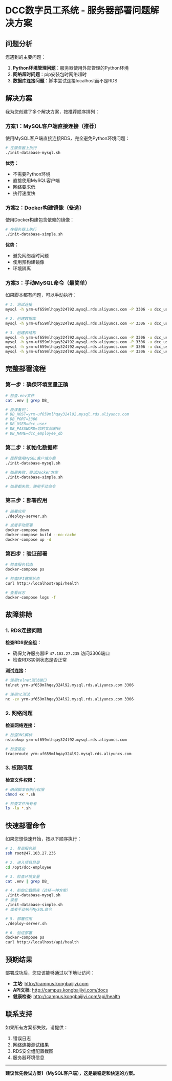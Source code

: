 # DCC数字员工系统 - 服务器部署问题解决方案

## 问题分析

您遇到的主要问题：
1. **Python环境管理问题**：服务器使用外部管理的Python环境
2. **网络超时问题**：pip安装包时网络超时
3. **数据库连接问题**：脚本尝试连接localhost而不是RDS

## 解决方案

我为您创建了多个解决方案，按推荐顺序排列：

### 方案1：MySQL客户端直接连接（推荐）

使用MySQL客户端直接连接RDS，完全避免Python环境问题：

```bash
# 在服务器上执行
./init-database-mysql.sh
```

**优势：**
- 不需要Python环境
- 直接使用MySQL客户端
- 网络要求低
- 执行速度快

### 方案2：Docker构建镜像（备选）

使用Docker构建包含依赖的镜像：

```bash
# 在服务器上执行
./init-database-simple.sh
```

**优势：**
- 避免网络超时问题
- 使用预构建镜像
- 环境隔离

### 方案3：手动MySQL命令（最简单）

如果脚本都有问题，可以手动执行：

```bash
# 1. 测试连接
mysql -h yrm-uf659mlhqay324l92.mysql.rds.aliyuncs.com -P 3306 -u dcc_user -p

# 2. 创建数据库
mysql -h yrm-uf659mlhqay324l92.mysql.rds.aliyuncs.com -P 3306 -u dcc_user -p -e "CREATE DATABASE IF NOT EXISTS dcc_employee_db CHARACTER SET utf8mb4 COLLATE utf8mb4_unicode_ci;"

# 3. 创建表结构
mysql -h yrm-uf659mlhqay324l92.mysql.rds.aliyuncs.com -P 3306 -u dcc_user -p dcc_employee_db < backend/database/01_create_tables.sql
mysql -h yrm-uf659mlhqay324l92.mysql.rds.aliyuncs.com -P 3306 -u dcc_user -p dcc_employee_db < backend/database/02_call_tasks.sql
mysql -h yrm-uf659mlhqay324l92.mysql.rds.aliyuncs.com -P 3306 -u dcc_user -p dcc_employee_db < backend/database/03_auto_call_tables.sql
mysql -h yrm-uf659mlhqay324l92.mysql.rds.aliyuncs.com -P 3306 -u dcc_user -p dcc_employee_db < backend/database/04_dcc_leads.sql
```

## 完整部署流程

### 第一步：确保环境变量正确

```bash
# 检查.env文件
cat .env | grep DB_

# 应该看到：
# DB_HOST=yrm-uf659mlhqay324l92.mysql.rds.aliyuncs.com
# DB_PORT=3306
# DB_USER=dcc_user
# DB_PASSWORD=您的实际密码
# DB_NAME=dcc_employee_db
```

### 第二步：初始化数据库

```bash
# 推荐使用MySQL客户端方案
./init-database-mysql.sh

# 如果失败，尝试Docker方案
./init-database-simple.sh

# 如果都失败，使用手动命令
```

### 第三步：部署应用

```bash
# 部署应用
./deploy-server.sh

# 或者手动部署
docker-compose down
docker-compose build --no-cache
docker-compose up -d
```

### 第四步：验证部署

```bash
# 检查服务状态
docker-compose ps

# 检查API健康状态
curl http://localhost/api/health

# 查看日志
docker-compose logs -f
```

## 故障排除

### 1. RDS连接问题

**检查RDS安全组：**
- 确保允许服务器IP `47.103.27.235` 访问3306端口
- 检查RDS实例状态是否正常

**测试连接：**
```bash
# 使用telnet测试端口
telnet yrm-uf659mlhqay324l92.mysql.rds.aliyuncs.com 3306

# 使用nc测试
nc -zv yrm-uf659mlhqay324l92.mysql.rds.aliyuncs.com 3306
```

### 2. 网络问题

**检查网络连接：**
```bash
# 检查DNS解析
nslookup yrm-uf659mlhqay324l92.mysql.rds.aliyuncs.com

# 检查路由
traceroute yrm-uf659mlhqay324l92.mysql.rds.aliyuncs.com
```

### 3. 权限问题

**检查文件权限：**
```bash
# 确保脚本有执行权限
chmod +x *.sh

# 检查文件所有者
ls -la *.sh
```

## 快速部署命令

如果您想快速开始，按以下顺序执行：

```bash
# 1. 登录服务器
ssh root@47.103.27.235

# 2. 进入项目目录
cd /opt/dcc-employee

# 3. 检查环境变量
cat .env | grep DB_

# 4. 初始化数据库（选择一种方案）
./init-database-mysql.sh
# 或者
./init-database-simple.sh
# 或者手动执行MySQL命令

# 5. 部署应用
./deploy-server.sh

# 6. 验证部署
docker-compose ps
curl http://localhost/api/health
```

## 预期结果

部署成功后，您应该能够通过以下地址访问：

- **主站**: http://campus.kongbaijiyi.com
- **API文档**: http://campus.kongbaijiyi.com/docs
- **健康检查**: http://campus.kongbaijiyi.com/api/health

## 联系支持

如果所有方案都失败，请提供：
1. 错误日志
2. 网络连接测试结果
3. RDS安全组配置截图
4. 服务器环境信息

---

**建议优先尝试方案1（MySQL客户端），这是最稳定和快速的方案。**
